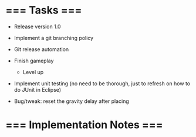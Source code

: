 # === Tasks ===
* Release version 1.0
* Implement a git branching policy
* Git release automation

* Finish gameplay
    * Level up

* Implement unit testing (no need to be thorough, just to refresh on how to do JUnit in Eclipse)

* Bug/tweak: reset the gravity delay after placing

# === Implementation Notes ===


